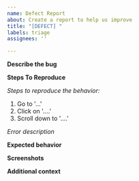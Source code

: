```yaml
---
name: Defect Report
about: Create a report to help us improve
title: "[DEFECT] "
labels: triage
assignees: ''

---
```


**Describe the bug**
<!-- A clear and concise description of what the bug is. -->

**Steps To Reproduce**

_Steps to reproduce the behavior:_

1. Go to '...'
2. Click on '....'
3. Scroll down to '....'

_Error description_

**Expected behavior**

<!-- A clear and concise description of what you expected to happen. -->

**Screenshots**

<!-- _If applicable, add screenshots or videos to help explain your problem._ -->

**Additional context**
<!-- Add any other context about the problem here. -->
